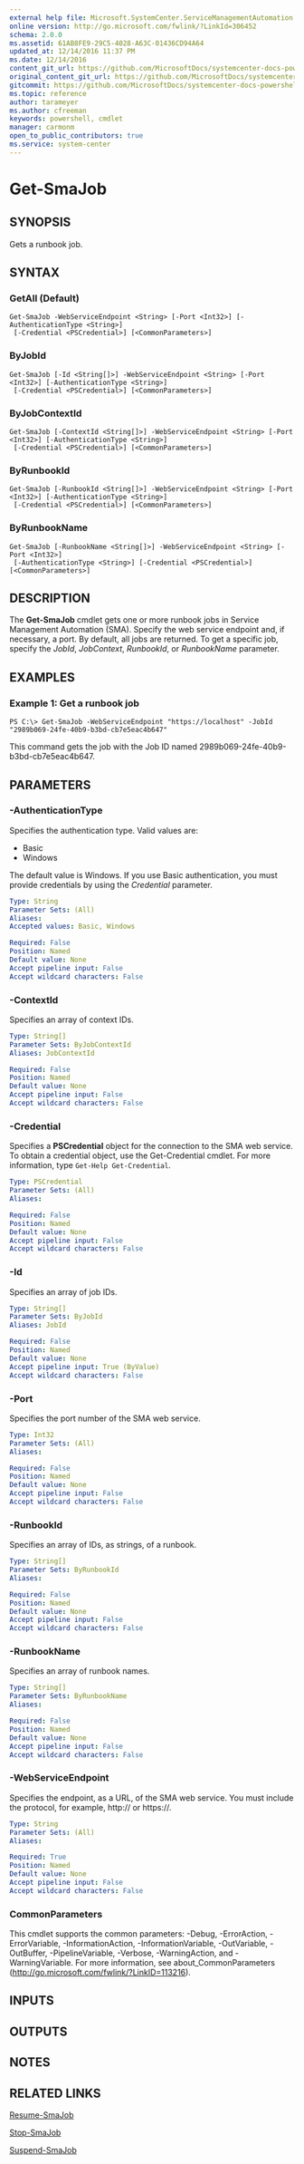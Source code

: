 ```yaml
---
external help file: Microsoft.SystemCenter.ServiceManagementAutomation.dll-Help.xml
online version: http://go.microsoft.com/fwlink/?LinkId=306452
schema: 2.0.0
ms.assetid: 61AB8FE9-29C5-4028-A63C-01436CD94A64
updated_at: 12/14/2016 11:37 PM
ms.date: 12/14/2016
content_git_url: https://github.com/MicrosoftDocs/systemcenter-docs-powershell/blob/master/systemcenter-cmdlets/SystemCenter2016/ServiceManagementAutomation/v1/Get-SmaJob.md
original_content_git_url: https://github.com/MicrosoftDocs/systemcenter-docs-powershell/blob/master/systemcenter-cmdlets/SystemCenter2016/ServiceManagementAutomation/v1/Get-SmaJob.md
gitcommit: https://github.com/MicrosoftDocs/systemcenter-docs-powershell/blob/ddd0fefc9adaabb9394eb6c21b33370913d1830d/systemcenter-cmdlets/SystemCenter2016/ServiceManagementAutomation/v1/Get-SmaJob.md
ms.topic: reference
author: tarameyer
ms.author: cfreeman
keywords: powershell, cmdlet
manager: carmonm
open_to_public_contributors: true
ms.service: system-center
---
```


# Get-SmaJob

## SYNOPSIS
Gets a runbook job.

## SYNTAX

### GetAll (Default)
```
Get-SmaJob -WebServiceEndpoint <String> [-Port <Int32>] [-AuthenticationType <String>]
 [-Credential <PSCredential>] [<CommonParameters>]
```

### ByJobId
```
Get-SmaJob [-Id <String[]>] -WebServiceEndpoint <String> [-Port <Int32>] [-AuthenticationType <String>]
 [-Credential <PSCredential>] [<CommonParameters>]
```

### ByJobContextId
```
Get-SmaJob [-ContextId <String[]>] -WebServiceEndpoint <String> [-Port <Int32>] [-AuthenticationType <String>]
 [-Credential <PSCredential>] [<CommonParameters>]
```

### ByRunbookId
```
Get-SmaJob [-RunbookId <String[]>] -WebServiceEndpoint <String> [-Port <Int32>] [-AuthenticationType <String>]
 [-Credential <PSCredential>] [<CommonParameters>]
```

### ByRunbookName
```
Get-SmaJob [-RunbookName <String[]>] -WebServiceEndpoint <String> [-Port <Int32>]
 [-AuthenticationType <String>] [-Credential <PSCredential>] [<CommonParameters>]
```

## DESCRIPTION
The **Get-SmaJob** cmdlet gets one or more runbook jobs in Service Management Automation (SMA).
Specify the web service endpoint and, if necessary, a port.
By default, all jobs are returned.
To get a specific job, specify the *JobId*, *JobContext*, *RunbookId*, or *RunbookName* parameter.

## EXAMPLES

### Example 1: Get a runbook job
```
PS C:\> Get-SmaJob -WebServiceEndpoint "https://localhost" -JobId "2989b069-24fe-40b9-b3bd-cb7e5eac4b647"
```

This command gets the job with the Job ID named 2989b069-24fe-40b9-b3bd-cb7e5eac4b647.

## PARAMETERS

### -AuthenticationType
Specifies the authentication type.
Valid values are: 

- Basic
- Windows

The default value is Windows.
If you use Basic authentication, you must provide credentials by using the *Credential* parameter.

```yaml
Type: String
Parameter Sets: (All)
Aliases: 
Accepted values: Basic, Windows

Required: False
Position: Named
Default value: None
Accept pipeline input: False
Accept wildcard characters: False
```

### -ContextId
Specifies an array of context IDs.

```yaml
Type: String[]
Parameter Sets: ByJobContextId
Aliases: JobContextId

Required: False
Position: Named
Default value: None
Accept pipeline input: False
Accept wildcard characters: False
```

### -Credential
Specifies a **PSCredential** object for the connection to the SMA web service.
To obtain a credential object, use the Get-Credential cmdlet.
For more information, type `Get-Help Get-Credential`.

```yaml
Type: PSCredential
Parameter Sets: (All)
Aliases: 

Required: False
Position: Named
Default value: None
Accept pipeline input: False
Accept wildcard characters: False
```

### -Id
Specifies an array of job IDs.

```yaml
Type: String[]
Parameter Sets: ByJobId
Aliases: JobId

Required: False
Position: Named
Default value: None
Accept pipeline input: True (ByValue)
Accept wildcard characters: False
```

### -Port
Specifies the port number of the SMA web service.

```yaml
Type: Int32
Parameter Sets: (All)
Aliases: 

Required: False
Position: Named
Default value: None
Accept pipeline input: False
Accept wildcard characters: False
```

### -RunbookId
Specifies an array of IDs, as strings, of a runbook.

```yaml
Type: String[]
Parameter Sets: ByRunbookId
Aliases: 

Required: False
Position: Named
Default value: None
Accept pipeline input: False
Accept wildcard characters: False
```

### -RunbookName
Specifies an array of runbook names.

```yaml
Type: String[]
Parameter Sets: ByRunbookName
Aliases: 

Required: False
Position: Named
Default value: None
Accept pipeline input: False
Accept wildcard characters: False
```

### -WebServiceEndpoint
Specifies the endpoint, as a URL, of the SMA web service.
You must include the protocol, for example, http:// or https://.

```yaml
Type: String
Parameter Sets: (All)
Aliases: 

Required: True
Position: Named
Default value: None
Accept pipeline input: False
Accept wildcard characters: False
```

### CommonParameters
This cmdlet supports the common parameters: -Debug, -ErrorAction, -ErrorVariable, -InformationAction, -InformationVariable, -OutVariable, -OutBuffer, -PipelineVariable, -Verbose, -WarningAction, and -WarningVariable. For more information, see about_CommonParameters (http://go.microsoft.com/fwlink/?LinkID=113216).

## INPUTS

## OUTPUTS

## NOTES

## RELATED LINKS

[Resume-SmaJob](xref:SystemCenter2016/ServiceManagementAutomation/v1/Resume-SmaJob.md)

[Stop-SmaJob](xref:SystemCenter2016/ServiceManagementAutomation/v1/Stop-SmaJob.md)

[Suspend-SmaJob](xref:SystemCenter2016/ServiceManagementAutomation/v1/Suspend-SmaJob.md)

